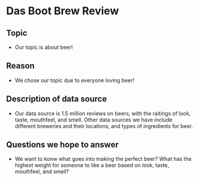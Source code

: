 # Das Boot Brew Review

## **Topic**
  - Our topic is about beer!

## **Reason**
  - We chose our topic due to everyone loving beer!

## **Description of data source**

  - Our data source is 1.5 million reviews on beers, with the raitings of look, taste, mouthfeel, and smell. Other data sources we have include different breweries and their locations, and types of ingredients for beer.

## **Questions we hope to answer**

  - We want to konw what goes into making the perfect beer? What has the highest weight for someone to like a beer based on look, taste, mouthfeel, and smell?
